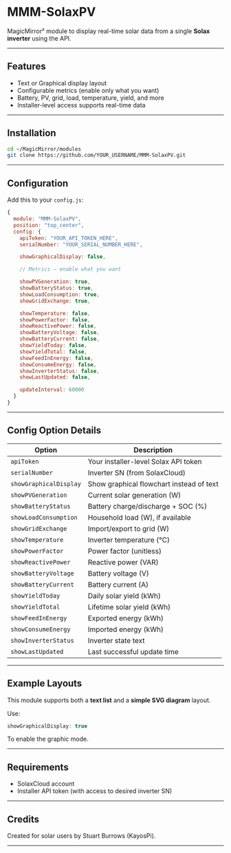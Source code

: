 
# MMM-SolaxPV

MagicMirror² module to display real-time solar data from a single **Solax inverter** using the API.

---

##  Features

- Text or Graphical display layout
- Configurable metrics (enable only what you want)
- Battery, PV, grid, load, temperature, yield, and more
- Installer-level access supports real-time data

---

##  Installation

```bash
cd ~/MagicMirror/modules
git clone https://github.com/YOUR_USERNAME/MMM-SolaxPV.git
```

---

##  Configuration

Add this to your `config.js`:

```js
{
  module: "MMM-SolaxPV",
  position: "top_center",
  config: {
    apiToken: "YOUR_API_TOKEN_HERE",
    serialNumber: "YOUR_SERIAL_NUMBER_HERE",

    showGraphicalDisplay: false,

    // Metrics — enable what you want

    showPVGeneration: true,
    showBatteryStatus: true,
    showLoadConsumption: true,
    showGridExchange: true,

    showTemperature: false,
    showPowerFactor: false,
    showReactivePower: false,
    showBatteryVoltage: false,
    showBatteryCurrent: false,
    showYieldToday: false,
    showYieldTotal: false,
    showFeedInEnergy: false,
    showConsumeEnergy: false,
    showInverterStatus: false,
    showLastUpdated: false,

    updateInterval: 60000
  }
}
```

---

##  Config Option Details

| Option               | Description |
|----------------------|-------------|
| `apiToken`           | Your installer-level Solax API token |
| `serialNumber`       | Inverter SN (from SolaxCloud) |
| `showGraphicalDisplay` | Show graphical flowchart instead of text |
| `showPVGeneration`   | Current solar generation (W) |
| `showBatteryStatus`  | Battery charge/discharge + SOC (%) |
| `showLoadConsumption`| Household load (W), if available |
| `showGridExchange`   | Import/export to grid (W) |
| `showTemperature`    | Inverter temperature (°C) |
| `showPowerFactor`    | Power factor (unitless) |
| `showReactivePower`  | Reactive power (VAR) |
| `showBatteryVoltage` | Battery voltage (V) |
| `showBatteryCurrent` | Battery current (A) |
| `showYieldToday`     | Daily solar yield (kWh) |
| `showYieldTotal`     | Lifetime solar yield (kWh) |
| `showFeedInEnergy`   | Exported energy (kWh) |
| `showConsumeEnergy`  | Imported energy (kWh) |
| `showInverterStatus` | Inverter state text |
| `showLastUpdated`    | Last successful update time |

---

##  Example Layouts

This module supports both a **text list** and a **simple SVG diagram** layout.

Use:

```js
showGraphicalDisplay: true
```

To enable the graphic mode.

---

##  Requirements

- SolaxCloud account
- Installer API token (with access to desired inverter SN)

---

##  Credits

Created for solar users by Stuart Burrows (KayosPi).

---
